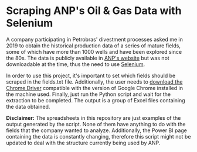 # Scraping ANP's Oil & Gas Data with Selenium

A company participating in Petrobras' divestment processes asked me in 2019 to obtain the historical production data of a series of mature fields, some of which have more than 1000 wells and have been explored since the 80s. The data is publicly available in <a href="https://www.gov.br/anp/">ANP's website</a> but was not downloadable at the time, thus the need to use <a href="https://www.selenium.dev/">Selenium</a>.

In order to use this project, it's important to set which fields should be scraped in the fields.txt file. Additionally, the user needs to <a href="https://chromedriver.chromium.org/downloads">download the Chrome Driver</a> compatible with the version of Google Chrome installed in the machine used. Finally, just run the Python script and wait for the extraction to be completed. The output is a group of Excel files containing the data obtained.

**Disclaimer:** The spreadsheets in this repository are just examples of the output generated by the script. None of them have anything to do with the fields that the company wanted to analyze. Additionally, the Power BI page containing the data is constantly changing, therefore this script might not be updated to deal with the structure currently being used by ANP.
